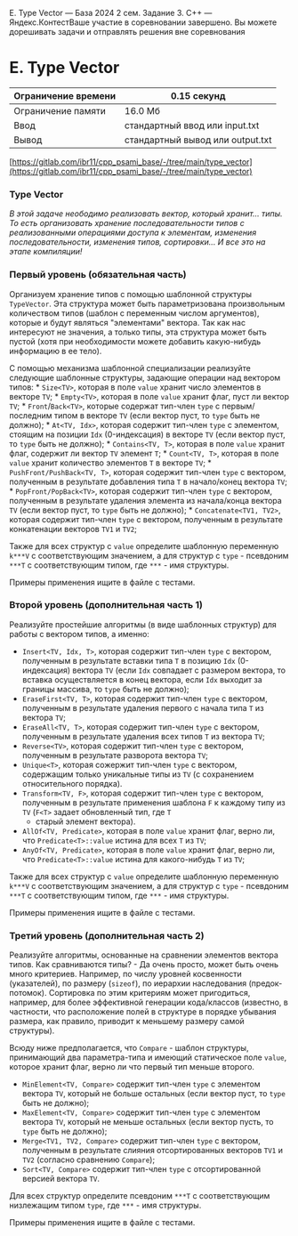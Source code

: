 E. Type Vector — База 2024 2 сем. Задание 3. C++ — Яндекс.КонтестВаше участие в соревновании завершено. Вы можете дорешивать задачи и отправлять решения вне соревнования

# E. Type Vector

| Ограничение времени | 0.15 секунд |
| --- | --- |
| Ограничение памяти | 16.0 Мб |
| Ввод | стандартный ввод или input.txt |
| Вывод | стандартный вывод или output.txt |

[https://gitlab.com/ibr11/cpp_psami_base/-/tree/main/type_vector](https://gitlab.com/ibr11/cpp_psami_base/-/tree/main/type_vector)

### Type Vector

*В этой задаче неободимо реализовать вектор, который хранит... типы. То есть организовать хранение последовательности
типов с реализованными операциями доступа к элементам, изменения последовательности, изменения типов, сортировки...
И все это на этапе компиляции!*

### Первый уровень (обязательная часть)

Организуем хранение типов с помощью шаблонной структуры `TypeVector`. Эта структура может быть параметризована
произвольным количеством типов (шаблон с переменным числом аргументов), которые и будут являться "элементами" вектора.
Так как нас интересуют не значения, а только типы, эта структура может быть пустой (хотя при необходимости можете
добавить какую-нибудь информацию в ее тело).

С помощью механизма шаблонной специализации реализуйте следующие шаблонные структуры, задающие операции над вектором
типов:
\* `Size<TV>`, которая в поле `value` хранит число элементов в векторе `TV`;
\* `Empty<TV>`, которая в поле `value` хранит флаг, пуст ли вектор `TV`;
\* `Front`/`Back<TV>`, которые содержат тип-член `type` с первым/последним типом в векторе `TV` (если вектор пуст, то
`type` быть не должно);
\* `At<TV, Idx>`, которая содержит тип-член `type` с элементом, стоящим на позиции `Idx` (0-индексация) в векторе `TV`
(если вектор пуст, то `type` быть не должно);
\* `Contains<TV, T>`, которая в поле `value` хранит флаг, содержит ли вектор `TV` элемент `T`;
\* `Count<TV, T>`, которая в поле `value` хранит количество элементов `T` в векторе `TV`;
\* `PushFront/PushBack<TV, T>`, которая содержит тип-член `type` с вектором, полученным в результате добавления типа `T`
в начало/конец вектора `TV`;
\* `PopFront/PopBack<TV>`, которая содержит тип-член `type` с вектором, полученным в результате удаления элемента из
начала/конца вектора `TV` (если вектор пуст, то `type` быть не должно);
\* `Concatenate<TV1, TV2>`, которая содержит тип-член `type` с вектором, полученным в результате конкатенации векторов
`TV1` и `TV2`;

Также для всех структур с `value` определите шаблонную переменную `k***V` с соответствующим значением, а для структур с
`type` - псевдоним `***T` с соответствующим типом, где `***` - имя структуры.

Примеры применения ищите в файле с тестами.

### Второй уровень (дополнительная часть 1)

Реализуйте простейшие алгоритмы (в виде шаблонных структур) для работы с вектором типов, а именно:

- `Insert<TV, Idx, T>`, которая содержит тип-член `type` с вектором, полученным в результате вставки типа `T` в позицию `Idx` (0-индексация) вектора `TV` (если `Idx` совпадает с размером вектора, то вставка осуществляется в конец вектора,
  если `Idx` выходит за границы массива, то `type` быть не должно);
- `EraseFirst<TV, T>`, которая содержит тип-член `type` с вектором, полученным в результате удаления первого с начала
  типа `T` из вектора `TV`;
- `EraseAll<TV, T>`, которая содержит тип-член `type` с вектором, полученным в результате удаления всех типов `T` из
  вектора `TV`;
- `Reverse<TV>`, которая содержит тип-член `type` с вектором, полученным в результате разворота вектора `TV`;
- `Unique<T>`, которая сожержит тип-член `type` с вектором, содержащим только уникальные типы из `TV` (с сохранением
  относительного порядка).
- `Transform<TV, F>`, которая содержит тип-член `type` с вектором, полученным в результате применения шаблона `F` к
  каждому типу из `TV` (`F<T>` задает обновленный тип, где `T`
  - старый элемент вектора).
- `AllOf<TV, Predicate>`, которая в поле `value` хранит флаг, верно ли, что `Predicate<T>::value` истина для всех `T` из
  `TV`;
- `AnyOf<TV, Predicate>`, которая в поле `value` хранит флаг, верно ли, что `Predicate<T>::value` истина для
  какого-нибудь `T` из `TV`;

Также для всех структур с `value` определите шаблонную переменную `k***V` с соответствующим значением, а для структур с
`type` - псевдоним `***T` с соответствующим типом, где `***` - имя структуры.

Примеры применения ищите в файле с тестами.

### Третий уровень (дополнительная часть 2)

Реализуйте алгоритмы, основанные на сравнении элементов вектора типов. Как сравниваются типы? - Да очень просто, может
быть очень много критериев. Например, по числу уровней косвенности (указателей), по размеру (`sizeof`), по иерархии
наследования (предок-потомок). Сортировка по этим критериям может пригодиться, например, для более эффективной генерации
кода/классов (известно, в частности, что расположение полей в структуре в порядке убывания размера, как правило,
приводит к меньшему размеру самой структуры).

Всюду ниже предполагается, что `Compare` - шаблон структуры, принимающий два параметра-типа и имеющий статическое поле
`value`, которое хранит флаг, верно ли что первый тип меньше второго.

- `MinElement<TV, Compare>` содержит тип-член `type` с элементом вектора `TV`, который не больше остальных (если вектор
  пуст, то `type` быть не должно);
- `MaxElement<TV, Compare>` содержит тип-член `type` с элементом вектора `TV`, который не меньше остальных (если вектор
  пусть, то `type` быть не должно);
- `Merge<TV1, TV2, Compare>` содержит тип-член `type` с вектором, полученным в результате слияния отсортированных
  векторов `TV1` и `TV2` (согласно сравнению `Compare`);
- `Sort<TV, Compare>` содержит тип-член `type` с отсортированной версией вектора `TV`.

Для всех структур определите псевдоним `***T` с соответствующим низлежащим типом `type`, где `***` - имя структуры.

Примеры применения ищите в файле с тестами.
